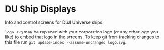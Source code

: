 # DU Ship Displays

Info and control screens for Dual Universe ships.

`logo.svg` may be replaced with your corporation logo (or any other logo you like) to embed that logo in the screens. To keep git from tracking changes to this file run `git update-index --assume-unchanged logo.svg`.

